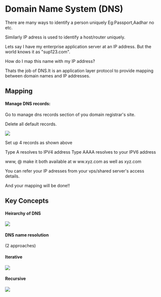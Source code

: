 
# Domain Name System (DNS)


There are many ways to identify a person uniquely
Eg:Passport,Aadhar no etc. 

Similarly IP adress is used to identify a host/router uniquely.

Lets say I have my enterprise application server at an IP address. But the world knows it as "sup123.com".

How do I map this name with my IP address?

Thats the job of DNS.It is an application layer protocol to provide mapping between domain names and IP addresses.






## Mapping
#### Manage DNS records:

Go to manage dns records section of you domain registrar's site.

Delete all default records.

![](https://user-images.githubusercontent.com/91104162/217019065-8bf104e6-67e8-4975-a5de-98972bf5f790.png)

Set up 4 records as shown above

Type A resolves to IPV4 address
Type AAAA resolves to your IPV6 address

www, @ make it both available at  w ww.xyz.com as well as xyz.com

You can refer your IP adresses from your vps/shared server's access details.

And your mapping will be done!!

## Key Concepts

#### Heirarchy of DNS
![](https://user-images.githubusercontent.com/91104162/217018988-14e10cd7-3656-4b02-8017-b40aad64b999.jpg)

#### DNS name resolution
(2 approaches)
#### Iterative
![](https://user-images.githubusercontent.com/91104162/217021676-5e9ffe2e-beb8-46e3-b5fd-65ddfae9589b.jpg)

#### Recursive
![](https://user-images.githubusercontent.com/91104162/217021676-5e9ffe2e-beb8-46e3-b5fd-65ddfae9589b.jpg)


